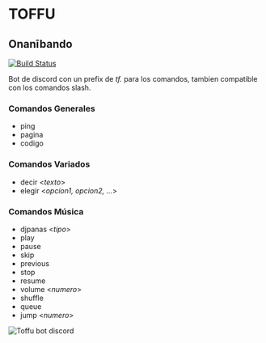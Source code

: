 # TOFFU
## Onanībando

[![Build Status](https://travis-ci.org/joemccann/dillinger.svg?branch=master)](https://travis-ci.org/joemccann/dillinger)


Bot de discord con un prefix de *tf.* para los comandos, tambien compatible con los comandos slash.

### Comandos Generales
* ping
* pagina
* codigo

### Comandos Variados
* decir <*texto*>
* elegir <*opcion1, opcion2, ...*>

### Comandos Música
* djpanas <*tipo*>
* play
* pause
* skip
* previous
* stop
* resume
* volume <*numero*>
* shuffle
* queue
* jump <*numero*>


![Toffu bot discord](https://i.imgur.com/he1wDMU.png "Toffu")